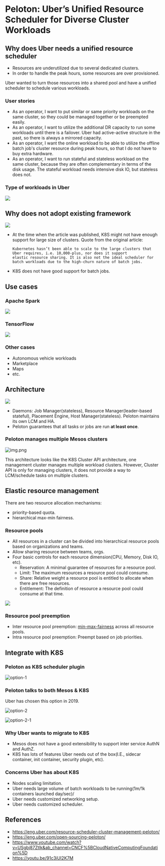 # Peloton: Uber’s Unified Resource Scheduler for Diverse Cluster Workloads

## Why does Uber needs a unified resource scheduler

- Resources are underutilized due to several dedicated clusters.
- In order to handle the peak hours, some resources are over provisioned.

Uber wanted to turn those resources into a shared pool and have a unified scheduler to schedule various workloads.

### User stories

- As an operator, I want to put similar or same priority workloads on the same cluster, so they could be managed together
  or be preempted easily.
- As an operator, I want to utilize the additional DR capacity to run some workloads until there is a failover. Uber had
  active-active structure in the past, so there is always a mirrored capacity.
- As an operator, I want the online workload to be able to utilize the offline batch job's cluster resource during peak
  hours, so that I do not have to buy extra hardware.
- As an operator, I want to run stateful and stateless workload on the same cluster, because they are often complementary
  in terms of the disk usage. The stateful workload needs intensive disk IO, but stateless does not.

### Type of workloads in Uber

![](resources/type-of-workload.png)

## Why does not adopt existing framework

![](resources/comparison-of-existing-framework.png)

- At the time when the article was published, K8S might not have enough support for large size of clusters. Quote from the
  original article:

  ```text
  Kubernetes hasn’t been able to scale to the large clusters that Uber requires, i.e. 10,000-plus, nor does it support
  elastic resource sharing. It is also not the ideal scheduler for batch workloads due to the high-churn nature of batch jobs.
  ```

- K8S does not have good support for batch jobs.

## Use cases

### Apache Spark

![](resources/apache-spark-use-case.png)

### TensorFlow

![](resources/tensor-flow-use-case.png)

### Other cases

- Autonomous vehicle workloads
- Marketplace
- Maps
- etc.

## Architecture

![](resources/architecture.png)

- Daemons: Job Manager(stateless), Resource Manager(leader-based stateful), Placement Engine, Host Manager(stateless).
  Peloton maintains its own LCM and HA.
- Peloton guarantees that all tasks or jobs are run **at least once**.

### Peloton manages multiple Mesos clusters

![img.png](resources/peloton-multi-cluster.png)

This architecture looks like the K8S Cluster API architecture, one management cluster manages multiple workload clusters.
However, Cluster API is only for managing clusters, it does not provide a way to LCM/schedule tasks on multiple clusters.

## Elastic resource management

There are two resource allocation mechanisms:

- priority-based quota.
- hierarchical max-min fairness.

### Resource pools

- All resources in a cluster can be divided into hierarchical resource pools based on organizations and teams.
- Allow sharing resource between teams, orgs.
- Four basic controls for each resource dimension(CPU, Memory, Disk IO, etc).
  - Reservation: A minimal guarantee of resources for a resource pool.
  - Limit: The maximum resources a resource pool could consume.
  - Share: Relative weight a resource pool is entitled to allocate when there are free resources.
  - Entitlement: The definition of resource a resource pool could consume at that time.

![](resources/resource-pool.png)

### Resource pool preemption

- Inter resource pool preemption: [min-max-fairness](https://en.wikipedia.org/wiki/Max-min_fairness) across all resource
  pools.
- Intra resource pool preemption: Preempt based on job priorities.

## Integrate with K8S

### Peloton as K8S scheduler plugin

![option-1](resources/k8s-integration-option-1.png)

### Peloton talks to both Mesos & K8S

Uber has chosen this option in 2019.

![option-2](resources/k8s-integration-option-2.png)

![option-2-1](resources/k8s-integration-option-2-1.png)

### Why Uber wants to migrate to K8S

- Mesos does not have a good extensibility to support inter service AuthN and AuthZ.
- K8S has lots of features Uber needs out of the box(I.E., sidecar container, init container, security plugin, etc).

### Concerns Uber has about K8S

- Nodes scaling limitation.
- Uber needs large volume of batch workloads to be running(1m/1k containers launched day/sec)/
- Uber needs customized networking setup.
- Uber needs customized scheduler.

## References

- <https://eng.uber.com/resource-scheduler-cluster-management-peloton/>
- <https://eng.uber.com/open-sourcing-peloton/>
- <https://www.youtube.com/watch?v=USgbj87Ztlk&ab_channel=CNCF%5BCloudNativeComputingFoundation%5D>
- <https://youtu.be/91c3iUI2K7M>
